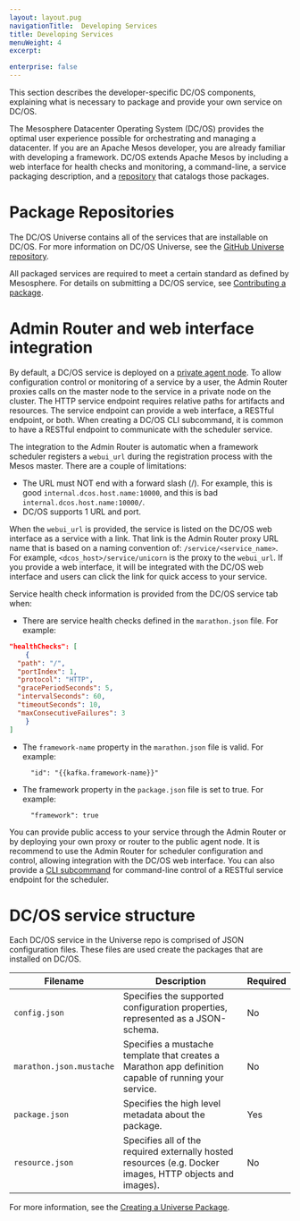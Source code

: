 ```yaml
---
layout: layout.pug
navigationTitle:  Developing Services
title: Developing Services
menuWeight: 4
excerpt:

enterprise: false
---
```


<!-- This source repo for this topic is https://github.com/dcos/dcos-docs -->


This section describes the developer-specific DC/OS components, explaining what is necessary to package and provide your own service on DC/OS.

The Mesosphere Datacenter Operating System (DC/OS) provides the optimal user experience possible for orchestrating and managing a datacenter. If you are an Apache Mesos developer, you are already familiar with developing a framework. DC/OS extends Apache Mesos by including a web interface for health checks and monitoring, a command-line, a service packaging description, and a [repository](/1.8/usage/repo/) that catalogs those packages.

# <a name="universe"></a>Package Repositories

The DC/OS Universe contains all of the services that are installable on DC/OS. For more information on DC/OS Universe, see the [GitHub Universe repository](https://github.com/mesosphere/universe).

All packaged services are required to meet a certain standard as defined by Mesosphere. For details on submitting a DC/OS service, see [Contributing a package](/1.8/development/create-package/).

# <a name="adminrouter"></a>Admin Router and web interface integration

By default, a DC/OS service is deployed on a [private agent node](/1.8/overview/concepts/#private-agent-node). To allow configuration control or monitoring of a service by a user, the Admin Router proxies calls on the master node to the service in a private node on the cluster. The HTTP service endpoint requires relative paths for artifacts and resources. The service endpoint can provide a web interface, a RESTful endpoint, or both. When creating a DC/OS CLI subcommand, it is common to have a RESTful endpoint to communicate with the scheduler service.

The integration to the Admin Router is automatic when a framework scheduler registers a `webui_url` during the registration process with the Mesos master. There are a couple of limitations:

*   The URL must NOT end with a forward slash (/). For example, this is good `internal.dcos.host.name:10000`, and this is bad `internal.dcos.host.name:10000/`.
*   DC/OS supports 1 URL and port.

When the `webui_url` is provided, the service is listed on the DC/OS web interface as a service with a link. That link is the Admin Router proxy URL name that is based on a naming convention of: `/service/<service_name>`. For example, `<dcos_host>/service/unicorn` is the proxy to the `webui_url`. If you provide a web interface, it will be integrated with the DC/OS web interface and users can click the link for quick access to your service.

Service health check information is provided from the DC/OS service tab when:

*   There are service health checks defined in the `marathon.json` file. For example:

```json
"healthChecks": [
    {
  "path": "/",
  "portIndex": 1,
  "protocol": "HTTP",
  "gracePeriodSeconds": 5,
  "intervalSeconds": 60,
  "timeoutSeconds": 10,
  "maxConsecutiveFailures": 3
    }
]
```

*   The `framework-name` property in the `marathon.json` file is valid. For example:
    
          "id": "{{kafka.framework-name}}"
        

*   The framework property in the `package.json` file is set to true. For example:
    
          "framework": true
        

You can provide public access to your service through the Admin Router or by deploying your own proxy or router to the public agent node. It is recommend to use the Admin Router for scheduler configuration and control, allowing integration with the DC/OS web interface. You can also provide a [CLI subcommand](/1.8/development/cli-spec/) for command-line control of a RESTful service endpoint for the scheduler.

# DC/OS service structure

Each DC/OS service in the Universe repo is comprised of JSON configuration files. These files are used create the packages that are installed on DC/OS.

| Filename               | Description                                                                                              | Required |
|------------------------|----------------------------------------------------------------------------------------------------------|----------|
| `config.json`            | Specifies the supported configuration properties, represented as a JSON-schema.                          | No       |
| `marathon.json.mustache` | Specifies a mustache template that creates a Marathon app definition capable of running your service.    | No       |
| `package.json`          | Specifies the high level metadata about the package.                                                     | Yes      |
| `resource.json`          | Specifies all of the required externally hosted resources (e.g. Docker images, HTTP objects and images). | No       |

For more information, see the [Creating a Universe Package](/1.8/development/create-package/).
